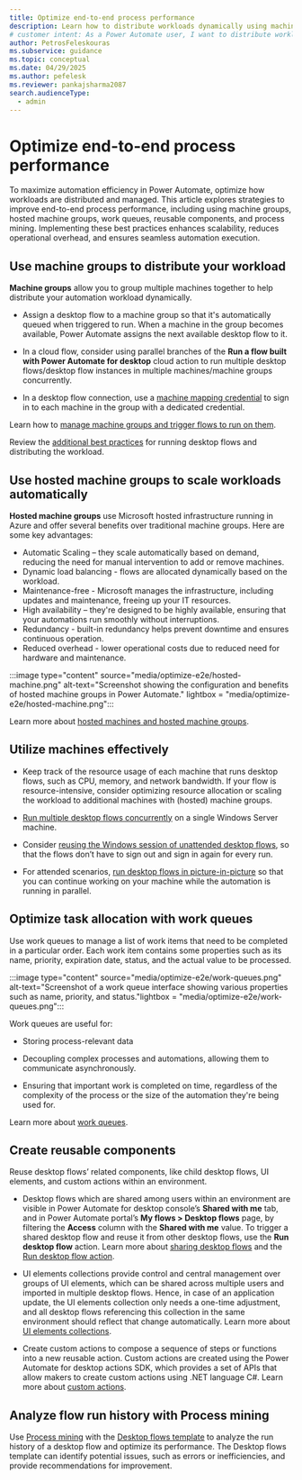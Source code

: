 ```yaml
---
title: Optimize end-to-end process performance
description: Learn how to distribute workloads dynamically using machine groups and hosted machine groups in Power Automate for improved automation efficiency.
# customer intent: As a Power Automate user, I want to distribute workloads dynamically using machine groups so that I can improve automation efficiency.
author: PetrosFeleskouras
ms.subservice: guidance
ms.topic: conceptual
ms.date: 04/29/2025
ms.author: pefelesk
ms.reviewer: pankajsharma2087
search.audienceType:
  - admin
---
```


# Optimize end-to-end process performance

To maximize automation efficiency in Power Automate, optimize how workloads are distributed and managed. This article explores strategies to improve end-to-end process performance, including using machine groups, hosted machine groups, work queues, reusable components, and process mining. Implementing these best practices enhances scalability, reduces operational overhead, and ensures seamless automation execution.

## Use machine groups to distribute your workload

**Machine groups** allow you to group multiple machines together to help distribute your automation workload dynamically.

- Assign a desktop flow to a machine group so that it's automatically queued when triggered to run. When a machine in the group becomes available, Power Automate assigns the next available desktop flow to it.

- In a cloud flow, consider using parallel branches of the **Run a flow built with Power Automate for desktop** cloud action to run multiple desktop flows/desktop flow instances in multiple machines/machine groups concurrently.

- In a desktop flow connection, use a [machine mapping credential](/power-automate/desktop-flows/create-machine-mapping) to sign in to each machine in the group with a dedicated credential.

Learn how to [manage machine groups and trigger flows to run on them](/power-automate/desktop-flows/manage-machine-groups).

Review the [additional best practices](/power-automate/desktop-flows/run-desktop-flows-best-practices) for running desktop flows and distributing the workload.

## Use hosted machine groups to scale workloads automatically

**Hosted machine groups** use Microsoft hosted infrastructure running in Azure and offer several benefits over traditional machine groups. Here are some key advantages:

- Automatic Scaling – they scale automatically based on demand, reducing the need for manual intervention to add or remove machines.
- Dynamic load balancing - flows are allocated dynamically based on the workload.
- Maintenance-free - Microsoft manages the infrastructure, including updates and maintenance, freeing up your IT resources.
- High availability – they're designed to be highly available, ensuring that your automations run smoothly without interruptions.
- Redundancy - built-in redundancy helps prevent downtime and ensures continuous operation.
- Reduced overhead - lower operational costs due to reduced need for hardware and maintenance.

:::image type="content" source="media/optimize-e2e/hosted-machine.png" alt-text="Screenshot showing the configuration and benefits of hosted machine groups in Power Automate." lightbox = "media/optimize-e2e/hosted-machine.png":::

Learn more about [hosted machines and hosted machine groups](/power-automate/desktop-flows/hosted-rpa-overview).

## Utilize machines effectively

- Keep track of the resource usage of each machine that runs desktop flows, such as CPU, memory, and network bandwidth. If your flow is resource-intensive, consider optimizing resource allocation or scaling the workload to additional machines with (hosted) machine groups.

- [Run multiple desktop flows concurrently](/power-automate/desktop-flows/run-desktop-flows-concurrently) on a single Windows Server machine.

- Consider [reusing the Windows session of unattended desktop flows](/power-automate/desktop-flows/run-unattended-desktop-flows#reuse-a-windows-session-in-unattended-mode), so that the flows don’t have to sign out and sign in again for every run.

- For attended scenarios, [run desktop flows in picture-in-picture](/power-automate/desktop-flows/run-desktop-flows-pip) so that you can continue working on your machine while the automation is running in parallel.

## Optimize task allocation with work queues

Use work queues to manage a list of work items that need to be completed in a particular order. Each work item contains some properties such as its name, priority, expiration date, status, and the actual value to be processed.

:::image type="content" source="media/optimize-e2e/work-queues.png" alt-text="Screenshot of a work queue interface showing various properties such as name, priority, and status."lightbox = "media/optimize-e2e/work-queues.png":::

Work queues are useful for:

- Storing process-relevant data

- Decoupling complex processes and automations, allowing them to communicate asynchronously.

- Ensuring that important work is completed on time, regardless of the complexity of the process or the size of the automation they're being used for.

Learn more about [work queues](/power-automate/desktop-flows/work-queues).

## Create reusable components

Reuse desktop flows’ related components, like child desktop flows, UI elements, and custom actions within an environment.

- Desktop flows which are shared among users within an environment are visible in Power Automate for desktop console’s **Shared with me** tab, and in Power Automate portal’s **My flows > Desktop flows** page, by filtering the **Access** column with the **Shared with me** value. To trigger a shared desktop flow and reuse it from other desktop flows, use the **Run desktop flow** action. Learn more about [sharing desktop flows](/power-automate/desktop-flows/manage#share-desktop-flows) and the [Run desktop flow action](/power-automate/desktop-flows/actions-reference/runflow).

- UI elements collections provide control and central management over groups of UI elements, which can be shared across multiple users and imported in multiple desktop flows. Hence, in case of an application update, the UI elements collection only needs a one-time adjustment, and all desktop flows referencing this collection in the same environment should reflect that change automatically. Learn more about [UI elements collections](/power-automate/desktop-flows/ui-elements-collections).

- Create custom actions to compose a sequence of steps or functions into a new reusable action. Custom actions are created using the Power Automate for desktop actions SDK, which provides a set of APIs that allow makers to create custom actions using .NET language C#. Learn more about [custom actions](/power-automate/desktop-flows/custom-actions).

## Analyze flow run history with Process mining

Use [Process mining](/power-automate/process-advisor-overview) with the [Desktop flows template](/power-automate/process-mining-templates#desktop-flows-template) to analyze the run history of a desktop flow and optimize its performance. The Desktop flows template can identify potential issues, such as errors or inefficiencies, and provide recommendations for improvement.
